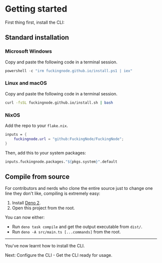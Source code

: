 # Getting started

First thing first, install the CLI:

## Standard installation

### Microsoft Windows

Copy and paste the following code in a terminal session.

```powershell
powershell -c "irm fuckingnode.github.io/install.ps1 | iex"
```

### Linux and macOS

Copy and paste the following code in a terminal session.

```bash
curl -fsSL fuckingnode.github.io/install.sh | bash
```

### NixOS

Add the repo to your `flake.nix`.

```nix
inputs = {
    fuckingnode.url = "github:FuckingNode/FuckingNode";
}
```

Then, add this to your system packages:

```nix
inputs.fuckingnode.packages."${pkgs.system}".default
```

## Compile from source

For contributors and nerds who clone the entire source just to change one line they don't like, compiling is extremely easy:

1. Install [Deno 2](https://docs.deno.com/runtime/).
2. Open this project from the root.

You can now either:

- Run `deno task compile` and get the output executable from `dist/`.
- Run `deno -A src/main.ts [...commands]` from the root.

---

You've now learnt how to install the CLI.

Next: Configure the CLI - Get the CLI ready for usage.
